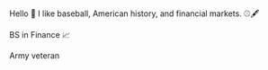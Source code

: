 Hello 👋 I like baseball, American history, and financial markets. ⚾🖋️ 

BS in Finance 📈

Army veteran
